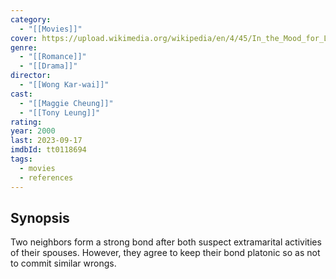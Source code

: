 ```yaml
---
category:
  - "[[Movies]]"
cover: https://upload.wikimedia.org/wikipedia/en/4/45/In_the_Mood_for_Love_movie.jpg
genre:
  - "[[Romance]]"
  - "[[Drama]]"
director:
  - "[[Wong Kar-wai]]"
cast:
  - "[[Maggie Cheung]]"
  - "[[Tony Leung]]"
rating: 
year: 2000
last: 2023-09-17
imdbId: tt0118694
tags:
  - movies
  - references
---
```

## Synopsis

Two neighbors form a strong bond after both suspect extramarital activities of their spouses. However, they agree to keep their bond platonic so as not to commit similar wrongs.


